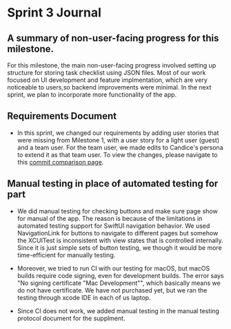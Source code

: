 # Sprint 3 Journal

## A summary of non-user-facing progress for this milestone.
For this milestone, the main non-user-facing progress involved setting up structure for storing task checklist using JSON files. Most of our work focused on UI development and feature implmentation, which are very noticeable to users,so backend improvements were minimal. In the next sprint, we plan to incorporate more functionality of the app.

## Requirements Document
- In this sprint, we changed our requirements by adding user stories that were missing from Milestone 1, with a user story for a light user (guest) and a team user. For the team user, we made edits to Candice's persona to extend it as that team user. To view the changes, please navigate to this [commit comparison page](https://github.com/junghyey/grinnell-elephant/written_reports/compare/1351792...45bff51#diff-c11ebaa4aa93bb6cbff1791037f85a7b89f3a6cf993159e5e91ad928e0fd3153).


## Manual testing in place of automated testing for part

- We did manual testing for checking buttons and make sure page show for manual of the app. The reason is because of the limitations in automated testing support for SwiftUI navigation behavior. We used NavigationLink for buttons to navigate to different pages but somehow the XCUITest is inconsistent with view states that is controlled internally. Since it is just simple sets of button testing, we though it would be more time-efficient for manually testing.

- Moreover, we tried to run CI with our testing for macOS, but macOS builds require code signing, even for development builds. The error says "No signing certificate "Mac Development"", which basically means we do not have certificate. We have not purchased yet, but we ran the testing through xcode IDE in each of us laptop.
- Since CI does not work, we added manual testing in the manual testing protocol document for the supplment.
